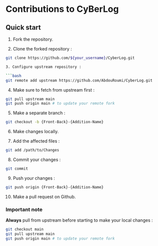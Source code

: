 # Contributions to CyBerLog
## Quick start

1. Fork the repository.  

2. Clone the forked repository :  

```bash
git clone https://github.com/${your_username}/CyberLog.git

3. Configure upstream repository :  

```bash
git remote add upstream https://github.com/AbdouRoumi/CyberLog.git
```

4. Make sure to fetch from upstream first :  

```bash
git pull upstream main
git push origin main # to update your remote fork
```

5. Make a separate branch :  

```bash
git checkout -b {Front-Back}-{Addition-Name}
```

6. Make changes locally.  

7. Add the affected files :  

```bash
git add /path/to/Changes
```

8. Commit your changes :  

```bash
git commit
```

9. Push your changes :  

```bash
git push origin {Front-Back}-{Addition-Name}
```

10. Make a pull request on Github.  

### Important note

**Always** pull from upstream before starting to make your local changes :  

```bash
git checkout main
git pull upstream main
git push origin main # to update your remote fork
```
